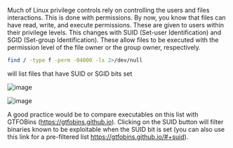 Much of Linux privilege controls rely on controlling the users and files interactions. 
This is done with permissions. 
By now, you know that files can have read, write, and execute permissions.
These are given to users within their privilege levels. 
This changes with SUID (Set-user Identification) and SGID (Set-group Identification).
These allow files to be executed with the permission level of the file owner or the group owner, respectively.

```bash
find / -type f -perm -04000 -ls 2>/dev/null
```
will list files that have SUID or SGID bits set

![image](https://user-images.githubusercontent.com/96658935/147518758-e5d7d0d5-bae0-4b39-9298-8c305507c6a9.png)


![image](https://user-images.githubusercontent.com/96658935/147518812-f344d8b7-5aa0-4012-bb3d-ed480a1ac617.png)

A good practice would be to compare executables on this list with GTFOBins (https://gtfobins.github.io).
Clicking on the SUID button will filter binaries known to be exploitable when the SUID bit is set 
(you can also use this link for a pre-filtered list https://gtfobins.github.io/#+suid).
